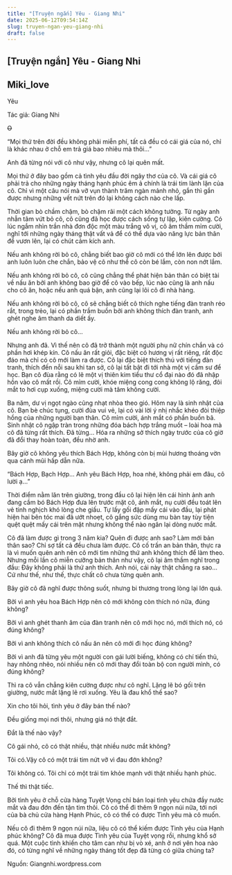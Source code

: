 ```yaml
---
title: "[Truyện ngắn] Yêu - Giang Nhi"
date: 2025-06-12T09:54:14Z
slug: truyen-ngan-yeu-giang-nhi
draft: false
---
```


## [Truyện ngắn] Yêu - Giang Nhi

## Miki_love

Yêu

Tác giả: Giang Nhi

~~O~~​
​

​“Mọi thứ trên đời đều không phải miễn phí, tất cả đều có cái giá của nó, chỉ là khác nhau ở chỗ em trả giá bao nhiêu mà thôi…”

Anh đã từng nói với cô như vậy, nhưng cô lại quên mất.

Mọi thứ ở đây bao gồm cả tình yêu đầu đời ngây thơ của cô. Và cái giá cô phải trả cho những ngày tháng hạnh phúc êm ả chính là trái tim lành lặn của cô. Chỉ vì một câu nói mà vỡ vụn thành trăm ngàn mảnh nhỏ, gắn thì gắn được nhưng những vết nứt trên đó lại không cách nào che lấp.

Thời gian bò chầm chậm, bò chậm rãi một cách không tưởng. Từ ngày anh nhẫn tâm vứt bỏ cô, cô cũng đã học được cách sống tự lập, kiên cường. Có lúc ngắm nhìn trần nhà đơn độc một màu trắng vô vị, cô âm thầm mỉm cười, nghĩ tới những ngày tháng thật vất vả để có thể dựa vào năng lực bản thân để vươn lên, lại có chút cảm kích anh.

Nếu anh không rời bỏ cô, chẳng biết bao giờ cô mới có thể lớn lên được bởi anh luôn luôn che chắn, bảo vệ cô như thể cô còn bé lắm, còn non nớt lắm.

Nếu anh không rời bỏ cô, cô cũng chẳng thể phát hiện bản thân có biệt tài về nấu ăn bởi anh không bao giờ để cô vào bếp, lúc nào cũng là anh nấu cho cô ăn, hoặc nếu anh quá bận, anh cũng lại lôi cô đi nhà hàng.

Nếu anh không rời bỏ cô, cô sẽ chẳng biết cô thích nghe tiếng đàn tranh réo rắt, trong trẻo, lại có phần trầm buồn bởi anh không thích đàn tranh, anh ghét nghe âm thanh da diết ấy.

Nếu anh không rời bỏ cô…

Nhưng anh đã. Vì thế nên cô đã trở thành một người phụ nữ chín chắn và có phần hơi khép kín. Cô nấu ăn rất giỏi, đặc biệt có hương vị rất riêng, rất độc đáo mà chỉ có cô mới làm ra được. Cô lại đặc biệt thích thú với tiếng đàn tranh, thích đến nỗi sau khi tan sở, cô lại tất bật đi tới nhà một vị cầm sư để học. Bạn cô đùa rằng có lẽ một vị thiên kim tiểu thư cổ đại nào đó đã nhập hồn vào cô mất rồi. Cô mỉm cười, khóe miệng cong cong không lộ răng, đôi mắt to hơi cụp xuống, miệng cười mà tâm không cười.

Ba năm, dư  vị ngọt ngào cũng nhạt nhòa theo gió. Hôm nay là sinh nhật của cô. Bạn bè chúc tụng, cười đùa vui vẻ, lại có vài lời ý nhị nhắc khéo đòi thiệp hồng của những người bạn thân. Cô mỉm cười, ánh mắt có phần buồn bã. Sinh nhật cô ngập tràn trong những đóa bách hợp trắng muốt – loài hoa mà cô đã từng rất thích. Đã từng… Hóa ra những sở thích ngày trước của cô giờ đã đổi thay hoàn toàn, đều nhờ anh.

Bây giờ cô không yêu thích Bách Hợp, không còn bị mùi hương thoáng vờn qua cánh mũi hấp dẫn nữa.

“Bách Hợp, Bạch Hợp… Anh yêu Bách Hợp, hoa nhé, không phải em đâu, cô lười ạ…”

Thời điểm nằm lăn trên giường, trong đầu cô lại hiện lên cái hình ảnh anh đang cầm bó Bách Hợp đưa lên trước mặt cô, ánh mắt, nụ cười đều toát lên vẻ tinh nghịch khó lòng che giấu. Tự lấy gối đập mấy cái vào đầu, lại phát hiện hai bên tóc mai đã ướt nhoẹt, cô gắng sức dùng mu bàn tay tùy tiện quệt quệt mấy cái trên mặt nhưng không thể nào ngăn lại dòng nước mắt.

Cô đã làm được gì trong 3 năm kia? Quên đi được anh sao? Làm mới bản thân sao? Chỉ sợ tất cả đều chưa làm được. Cô cố trấn an bản thân, thực ra là vì muốn quên anh nên cô mới tìm những thứ anh không thích để làm theo. Nhưng mỗi lần cô miễn cưỡng bản thân như vậy, cô lại âm thầm nghĩ trong đầu: Đây không phải là thứ anh thích. Anh nói, cái này  thật chẳng ra sao… Cứ như thế, như thế, thực chất cô chưa từng quên anh.

Bây giờ cô đã nghĩ được thông suốt, nhưng bi thương trong lòng lại lớn quá.

Bởi vì anh yêu hoa Bách Hợp nên cô mới không còn thích nó nữa, đúng không?

Bởi vì anh ghét thanh âm của đàn tranh nên cô mới học nó, mới thích nó, có đúng không?

Bởi vì anh không thích cô nấu ăn nên cô mới đi học đúng không?

Bởi vì anh đã từng yêu một người con gái lười biếng, không có chí tiến thủ, hay nhõng nhẽo, nói nhiều nên cô mới thay đổi toàn bộ con người mình, có đúng không?

Thì ra cô vẫn chẳng kiên cường được như cô nghĩ. Lặng lẽ bó gối trên giường, nước mắt lặng lẽ rơi xuống. Yêu là đau khổ thế sao?

Xin cho tôi hỏi, tình yêu ở đây bán thế nào?

Đều giống mọi nơi thôi, nhưng giá nó thật đắt.

Đắt là thế nào vậy?

Cô gái nhỏ, cô có thật nhiều, thật nhiều nước mắt không?

Tôi có.Vậy cô có một trái tim nứt vỡ vì đau đớn không?

Tôi không có. Tôi chỉ có một trái tim khỏe mạnh với thật nhiều hạnh phúc.

Thế thì thật tiếc. 

Bởi tình yêu ở chỗ cửa hàng Tuyệt Vọng chỉ bán loại tình yêu chứa đầy nước mắt và đau đớn đến tận tim thôi. Cô có thể đi thêm 9 ngọn núi nữa, tới nơi của bà chủ cửa hàng Hạnh Phúc, cô có thể có được Tình yêu mà cô muốn.

​Nếu cô đi thêm 9 ngọn núi nữa, liệu cô có thể kiếm được Tình yêu của Hạnh phúc không? Cô đã mua được Tình yêu của Tuyệt vọng rồi, nhưng khổ sở quá. Một cuộc tình khiến cho tâm can như bị vò xé, anh ở nơi yên hoa nào đó, có từng nghĩ về những ngày tháng tốt đẹp đã từng có giữa chúng ta?


​Nguồn: Giangnhi.wordpress.com​